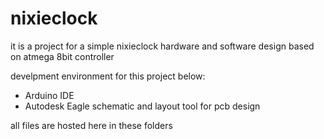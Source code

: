 # nixieclock
it is a project for a simple nixieclock hardware and software design based on atmega 8bit controller

develpment environment for this project below:
- Arduino IDE 
- Autodesk Eagle schematic and layout tool for pcb design

all files are hosted here in these folders
